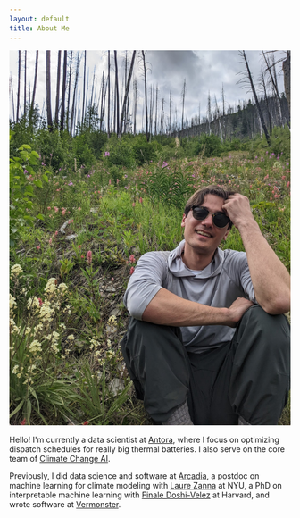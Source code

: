 ```yaml
---
layout: default
title: About Me
---
```


<p class='headshot-wrapper'><img class='headshot' src='headshot2.jpg' title='hi!'></p>
<p>
Hello! I'm currently a data scientist at <a href='https://www.antora.com' target='_blank'>Antora</a>, where I focus on optimizing dispatch schedules for really big thermal batteries. I also serve on the core team of <a href="https://www.climatechange.ai" target="_blank">Climate Change AI</a>.
</p>

<p> Previously, I did data science and software at <a href='https://www.arcadia.com' target='_blank'>Arcadia</a>, a postdoc on machine learning for climate modeling with <a href='https://zanna-researchteam.github.io'>Laure Zanna</a> at NYU, a PhD on interpretable machine learning with <a href='https://finale.seas.harvard.edu' target='_blank'>Finale Doshi-Velez</a> at Harvard, and wrote software at <a href='https://www.vermonster.com' target='_blank'>Vermonster</a>.
</p>

